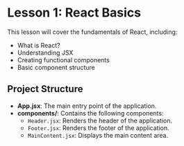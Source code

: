 # Lesson 1: React Basics

This lesson will cover the fundamentals of React, including:

- What is React?
- Understanding JSX
- Creating functional components
- Basic component structure

## Project Structure

- **App.jsx**: The main entry point of the application.
- **components/**: Contains the following components:
  - `Header.jsx`: Renders the header of the application.
  - `Footer.jsx`: Renders the footer of the application.
  - `MainContent.jsx`: Displays the main content area.